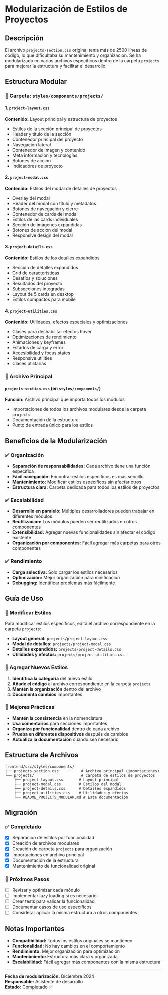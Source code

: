 # Modularización de Estilos de Proyectos

## Descripción

El archivo `projects-section.css` original tenía más de 2500 líneas de código, lo que dificultaba su mantenimiento y organización. Se ha modularizado en varios archivos específicos dentro de la carpeta `projects` para mejorar la estructura y facilitar el desarrollo.

## Estructura Modular

### 📁 Carpeta: `styles/components/projects/`

#### 1. `project-layout.css`
**Contenido:** Layout principal y estructura de proyectos
- Estilos de la sección principal de proyectos
- Header y título de la sección
- Contenedor principal del proyecto
- Navegación lateral
- Contenedor de imagen y contenido
- Meta información y tecnologías
- Botones de acción
- Indicadores de proyecto

#### 2. `project-modal.css`
**Contenido:** Estilos del modal de detalles de proyectos
- Overlay del modal
- Header del modal con título y metadatos
- Botones de navegación y cierre
- Contenedor de cards del modal
- Estilos de las cards individuales
- Sección de imágenes expandidas
- Botones de acción del modal
- Responsive design del modal

#### 3. `project-details.css`
**Contenido:** Estilos de los detalles expandidos
- Sección de detalles expandidos
- Grid de características
- Desafíos y soluciones
- Resultados del proyecto
- Subsecciones integradas
- Layout de 5 cards en desktop
- Estilos compactos para mobile

#### 4. `project-utilities.css`
**Contenido:** Utilidades, efectos especiales y optimizaciones
- Clases para deshabilitar efectos hover
- Optimizaciones de rendimiento
- Animaciones y keyframes
- Estados de carga y error
- Accesibilidad y focus states
- Responsive utilities
- Clases utilitarias

### 📁 Archivo Principal

#### `projects-section.css` (en `styles/components/`)
**Función:** Archivo principal que importa todos los módulos
- Importaciones de todos los archivos modulares desde la carpeta `projects`
- Documentación de la estructura
- Punto de entrada único para los estilos

## Beneficios de la Modularización

### ✅ Organización
- **Separación de responsabilidades:** Cada archivo tiene una función específica
- **Fácil navegación:** Encontrar estilos específicos es más sencillo
- **Mantenimiento:** Modificar estilos específicos sin afectar otros
- **Estructura clara:** Carpeta dedicada para todos los estilos de proyectos

### ✅ Escalabilidad
- **Desarrollo en paralelo:** Múltiples desarrolladores pueden trabajar en diferentes módulos
- **Reutilización:** Los módulos pueden ser reutilizados en otros componentes
- **Extensibilidad:** Agregar nuevas funcionalidades sin afectar el código existente
- **Organización por componentes:** Fácil agregar más carpetas para otros componentes

### ✅ Rendimiento
- **Carga selectiva:** Solo cargar los estilos necesarios
- **Optimización:** Mejor organización para minificación
- **Debugging:** Identificar problemas más fácilmente

## Guía de Uso

### 🔧 Modificar Estilos

Para modificar estilos específicos, edita el archivo correspondiente en la carpeta `projects`:

- **Layout general:** `projects/project-layout.css`
- **Modal de detalles:** `projects/project-modal.css`
- **Detalles expandidos:** `projects/project-details.css`
- **Utilidades y efectos:** `projects/project-utilities.css`

### 📝 Agregar Nuevos Estilos

1. **Identifica la categoría** del nuevo estilo
2. **Añade el código** al archivo correspondiente en la carpeta `projects`
3. **Mantén la organización** dentro del archivo
4. **Documenta cambios** importantes

### 🚀 Mejores Prácticas

- **Mantén la consistencia** en la nomenclatura
- **Usa comentarios** para secciones importantes
- **Organiza por funcionalidad** dentro de cada archivo
- **Prueba en diferentes dispositivos** después de cambios
- **Actualiza la documentación** cuando sea necesario

## Estructura de Archivos

```
frontend/src/styles/components/
├── projects-section.css          # Archivo principal (importaciones)
└── projects/                     # Carpeta de estilos de proyectos
    ├── project-layout.css       # Layout principal
    ├── project-modal.css        # Estilos del modal
    ├── project-details.css      # Detalles expandidos
    ├── project-utilities.css    # Utilidades y efectos
    └── README_PROJECTS_MODULAR.md # Esta documentación
```

## Migración

### ✅ Completado
- [x] Separación de estilos por funcionalidad
- [x] Creación de archivos modulares
- [x] Creación de carpeta `projects` para organización
- [x] Importaciones en archivo principal
- [x] Documentación de la estructura
- [x] Mantenimiento de funcionalidad original

### 🔄 Próximos Pasos
- [ ] Revisar y optimizar cada módulo
- [ ] Implementar lazy loading si es necesario
- [ ] Crear tests para validar la funcionalidad
- [ ] Documentar casos de uso específicos
- [ ] Considerar aplicar la misma estructura a otros componentes

## Notas Importantes

- **Compatibilidad:** Todos los estilos originales se mantienen
- **Funcionalidad:** No hay cambios en el comportamiento
- **Rendimiento:** Mejor organización para optimización
- **Mantenimiento:** Estructura más clara y organizada
- **Escalabilidad:** Fácil agregar más componentes con la misma estructura

---

**Fecha de modularización:** Diciembre 2024  
**Responsable:** Asistente de desarrollo  
**Estado:** Completado ✅
